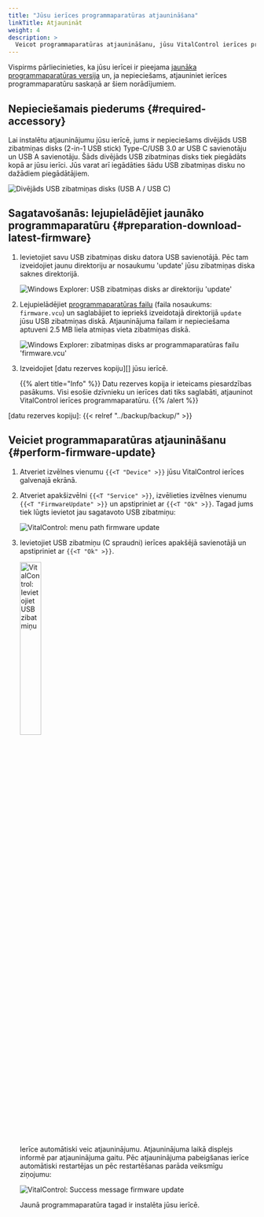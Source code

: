 ```yaml
---
title: "Jūsu ierīces programmaparatūras atjaunināšana"
linkTitle: Atjaunināt
weight: 4
description: >
  Veicot programmaparatūras atjaunināšanu, jūsu VitalControl ierīces programmaparatūru var atjaunināt uz jaunākajām pieejamajām versijām.
---
```

Vispirms pārliecinieties, ka jūsu ierīcei ir pieejama [jaunāka programmaparatūras versija](../versions/) un, ja nepieciešams, atjauniniet ierīces programmaparatūru saskaņā ar šiem norādījumiem.

## Nepieciešamais piederums {#required-accessory}

Lai instalētu atjauninājumu jūsu ierīcē, jums ir nepieciešams divējāds USB zibatmiņas disks (2-in-1 USB stick) Type-C/USB 3.0 ar USB C savienotāju un USB A savienotāju. Šāds divējāds USB zibatmiņas disks tiek piegādāts kopā ar jūsu ierīci. Jūs varat arī iegādāties šādu USB zibatmiņas disku no dažādiem piegādātājiem.

![Divējāds USB zibatmiņas disks (USB A / USB C)](/images/firmware/update/usb-dual-stick.svg "Divējāds USB zibatmiņas disks")

## Sagatavošanās: lejupielādējiet jaunāko programmaparatūru {#preparation-download-latest-firmware}

1. Ievietojiet savu USB zibatmiņas disku datora USB savienotājā. Pēc tam izveidojiet jaunu direktoriju ar nosaukumu 'update' jūsu zibatmiņas diska saknes direktorijā.

    ![Windows Explorer: USB zibatmiņas disks ar direktoriju 'update'](../images/create-folder-update.png "USB zibatmiņas disks: direktorijs 'update'")

1. Lejupielādējiet [programmaparatūras failu](/download/firmware.vcu) (faila nosaukums: `firmware.vcu`) un saglabājiet to iepriekš izveidotajā direktorijā `update` jūsu USB zibatmiņas diskā. Atjauninājuma failam ir nepieciešama aptuveni 2.5 MB liela atmiņas vieta zibatmiņas diskā.

    ![Windows Explorer: zibatmiņas disks ar programmaparatūras failu 'firmware.vcu'](../images/save-firmware-file.png "Zibatmiņas disks ar programmaparatūras failu")

1. Izveidojiet [datu rezerves kopiju][] jūsu ierīcē.

    {{% alert title="Info" %}}
Datu rezerves kopija ir ieteicams piesardzības pasākums. Visi esošie dzīvnieku un ierīces dati tiks saglabāti, atjauninot VitalControl ierīces programmaparatūru.
    {{% /alert %}}

[datu rezerves kopiju]: {{< relref "../backup/backup/" >}}

## Veiciet programmaparatūras atjaunināšanu {#perform-firmware-update}

1. Atveriet izvēlnes vienumu `{{<T "Device" >}}` jūsu VitalControl ierīces galvenajā ekrānā.


1. Atveriet apakšizvēlni `{{<T "Service" >}}`, izvēlieties izvēlnes vienumu `{{<T "FirmwareUpdate" >}}` un apstipriniet ar `{{<T "Ok" >}}`. Tagad jums tiek lūgts ievietot jau sagatavoto USB zibatmiņu:

    ![VitalControl: menu path firmware update](../images/firmware-update.png "Firmware update")

1. Ievietojiet USB zibatmiņu (C spraudni) ierīces apakšējā savienotājā un apstipriniet ar `{{<T "Ok" >}}`.

    <img src="/images/firmware/update/plug-in-dual-usb-stick.svg" alt="VitalControl: Ievietojiet USB zibatmiņu" title="Ievietojiet USB zibatmiņu" width="30%" />

    Ierīce automātiski veic atjauninājumu. Atjauninājuma laikā displejs informē par atjauninājuma gaitu. Pēc atjauninājuma pabeigšanas ierīce automātiski restartējas un pēc restartēšanas parāda veiksmīgu ziņojumu:

   ![VitalControl: Success message firmware update](../images/update-success.png "Success firmware update")

   Jaunā programmaparatūra tagad ir instalēta jūsu ierīcē.
